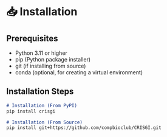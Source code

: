 # 📥 Installation


## Prerequisites

- Python 3.11 or higher
- pip (Python package installer)
- git (if installing from source)
- conda (optional, for creating a virtual environment)

## Installation Steps
```markdown
# Installation (From PyPI)
pip install crisgi

# Installation (From Source)
pip install git+https://github.com/compbioclub/CRISGI.git
```


